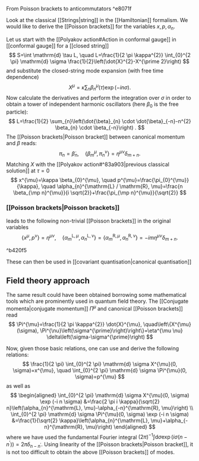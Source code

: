 From Poisson brackets to anticommutators ^e8071f

Look at the classical [[Strings|string]] in the [[Hamiltonian]] formalism. We would like to derive the [[Poisson brackets]] for the variables $x, p, \alpha_{n}$.

Let us start with the [[Polyakov action#Action in conformal gauge]] in [[conformal gauge]] for a [[closed string]]
$$
S=\int \mathrm{d} \tau L, \quad L=\frac{1}{2 \pi \kappa^{2}} \int_{0}^{2 \pi} \mathrm{d} \sigma \frac{1}{2}\left(\dot{X}^{2}-X^{\prime 2}\right)
$$
and substitute the closed-string mode expansion (with free time dependence)
$$
X^{\mu}=\kappa \sum_{n} \beta_{n}^{\mu}(\tau) \exp (-i n \sigma) .
$$
Now calculate the derivatives and perform the integration over $\sigma$ in order to obtain a tower of independent harmonic oscillators (here $\beta_{0}$ is the free particle):
$$
L=\frac{1}{2} \sum_{n}\left(\dot{\beta}_{n} \cdot \dot{\beta}_{-n}-n^{2} \beta_{n} \cdot \beta_{-n}\right) .
$$
The [[Poisson brackets|Poisson bracket]] between canonical momentum and $\beta$ reads:
$$
\pi_{n}=\dot{\beta}_{n}, \quad\left\{\beta_{m}^{\mu}, \pi_{n}^{\nu}\right\}=\eta^{\mu \nu} \delta_{m+n} .
$$
Matching $X$ with the [[Polyakov action#^83a903|previous classical solution]] at $\tau=0$
$$
x^{\mu}=\kappa \beta_{0}^{\mu}, \quad p^{\mu}=\frac{\pi_{0}^{\mu}}{\kappa}, \quad \alpha_{n}^{\mathrm{L} / \mathrm{R}, \mu}=\frac{n \beta_{\mp n}^{\mu}}{i \sqrt{2}}+\frac{\pi_{\mp n}^{\mu}}{\sqrt{2}}
$$

### [[Poisson brackets|Poisson brackets]]
leads to the following non-trivial [[Poisson brackets]] in the original variables
$$
\left\{x^{\mu}, p^{\nu}\right\}=\eta^{\mu \nu}, \quad\left\{\alpha_{m}^{\mathrm{L}, \mu}, \alpha_{n}^{\mathrm{L}, \nu}\right\}=\left\{\alpha_{m}^{\mathrm{R}, \mu}, \alpha_{n}^{\mathrm{R}, \nu}\right\}=-i m \eta^{\mu \nu} \delta_{m+n} .
$$

^b420f5

These can then be used in [[covariant quantisation|canonical quantisation]]

## Field theory approach
The same result could have been obtained borrowing some mathematical tools which are prominently used in quantum field theory. The [[Conjugate momenta|conjugate momentum]] $\Pi^{\mu}$ and canonical [[Poisson brackets]] read
$$
\Pi^{\mu}=\frac{1}{2 \pi \kappa^{2}} \dot{X}^{\mu}, \quad\left\{X^{\mu}(\sigma), \Pi^{\nu}\left(\sigma^{\prime}\right)\right\}=\eta^{\mu \nu} \delta\left(\sigma-\sigma^{\prime}\right)
$$

Now, given those basic relations, one can use and derive the following relations:
$$
\frac{1}{2 \pi} \int_{0}^{2 \pi} \mathrm{d} \sigma X^{\mu}(0, \sigma)=x^{\mu}, \quad \int_{0}^{2 \pi} \mathrm{d} \sigma \Pi^{\mu}(0, \sigma)=p^{\mu}
$$
as well as
$$
\begin{aligned}
\int_{0}^{2 \pi} \mathrm{d} \sigma X^{\mu}(0, \sigma) \exp (-i n \sigma) &=\frac{2 \pi i \kappa}{\sqrt{2} n}\left(\alpha_{n}^{\mathrm{L}, \mu}-\alpha_{-n}^{\mathrm{R}, \mu}\right) \\
\int_{0}^{2 \pi} \mathrm{d} \sigma \Pi^{\mu}(0, \sigma) \exp (-i n \sigma) &=\frac{1}{\sqrt{2} \kappa}\left(\alpha_{n}^{\mathrm{L}, \mu}+\alpha_{-n}^{\mathrm{R}, \mu}\right)
\end{aligned}
$$
where we have used the fundamental Fourier integral $(2 \pi)^{-1} \int \mathrm{d} \sigma \exp \left(i \sigma\left(n-n^{\prime}\right)\right)=2 \pi \delta_{n-n^{\prime}}$. Using linearity of the [[Poisson brackets|Poisson bracket]], it is not too difficult to obtain the above [[Poisson brackets]] of modes.
